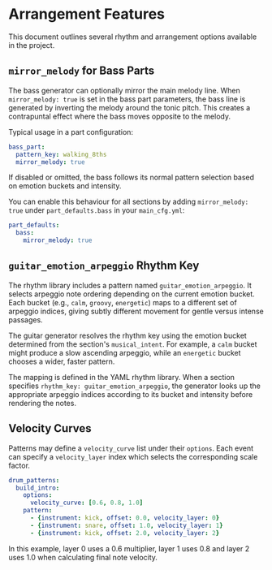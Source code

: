 # Arrangement Features

This document outlines several rhythm and arrangement options available in the project.

## `mirror_melody` for Bass Parts

The bass generator can optionally mirror the main melody line. When `mirror_melody: true` is set in the bass part parameters, the bass line is generated by inverting the melody around the tonic pitch. This creates a contrapuntal effect where the bass moves opposite to the melody.

Typical usage in a part configuration:

```yaml
bass_part:
  pattern_key: walking_8ths
  mirror_melody: true
```

If disabled or omitted, the bass follows its normal pattern selection based on emotion buckets and intensity.

You can enable this behaviour for all sections by adding `mirror_melody: true`
under `part_defaults.bass` in your `main_cfg.yml`:

```yaml
part_defaults:
  bass:
    mirror_melody: true
```

## `guitar_emotion_arpeggio` Rhythm Key

The rhythm library includes a pattern named `guitar_emotion_arpeggio`. It selects arpeggio note ordering depending on the current emotion bucket. Each bucket (e.g., `calm`, `groovy`, `energetic`) maps to a different set of arpeggio indices, giving subtly different movement for gentle versus intense passages.

The guitar generator resolves the rhythm key using the emotion bucket determined from the section's `musical_intent`. For example, a `calm` bucket might produce a slow ascending arpeggio, while an `energetic` bucket chooses a wider, faster pattern.

The mapping is defined in the YAML rhythm library. When a section specifies `rhythm_key: guitar_emotion_arpeggio`, the generator looks up the appropriate arpeggio indices according to its bucket and intensity before rendering the notes.

## Velocity Curves

Patterns may define a `velocity_curve` list under their `options`. Each event can specify a `velocity_layer` index which selects the corresponding scale factor.

```yaml
drum_patterns:
  build_intro:
    options:
      velocity_curve: [0.6, 0.8, 1.0]
    pattern:
      - {instrument: kick, offset: 0.0, velocity_layer: 0}
      - {instrument: snare, offset: 1.0, velocity_layer: 1}
      - {instrument: kick, offset: 2.0, velocity_layer: 2}
```

In this example, layer 0 uses a 0.6 multiplier, layer 1 uses 0.8 and layer 2 uses 1.0 when calculating final note velocity.
